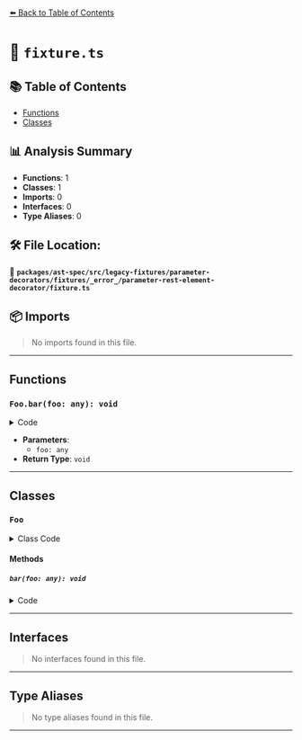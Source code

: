[⬅️ Back to Table of Contents](../../../../../../../../index.md)

# 📄 `fixture.ts`

## 📚 Table of Contents

- [Functions](#functions)
- [Classes](#classes)

## 📊 Analysis Summary

- **Functions**: 1
- **Classes**: 1
- **Imports**: 0
- **Interfaces**: 0
- **Type Aliases**: 0

## 🛠️ File Location:
📂 **`packages/ast-spec/src/legacy-fixtures/parameter-decorators/fixtures/_error_/parameter-rest-element-decorator/fixture.ts`**

## 📦 Imports

> No imports found in this file.


---

## Functions

### `Foo.bar(foo: any): void`

<details><summary>Code</summary>

```ts
bar(@special(true) ...foo: any) {}
```
</details>

- **Parameters**:
  - `foo: any`
- **Return Type**: `void`

---

## Classes

### `Foo`

<details><summary>Class Code</summary>

```ts
class Foo {
  bar(@special(true) ...foo: any) {}
}
```
</details>

#### Methods

##### `bar(foo: any): void`

<details><summary>Code</summary>

```ts
bar(@special(true) ...foo: any) {}
```
</details>


---

## Interfaces

> No interfaces found in this file.


---

## Type Aliases

> No type aliases found in this file.


---
